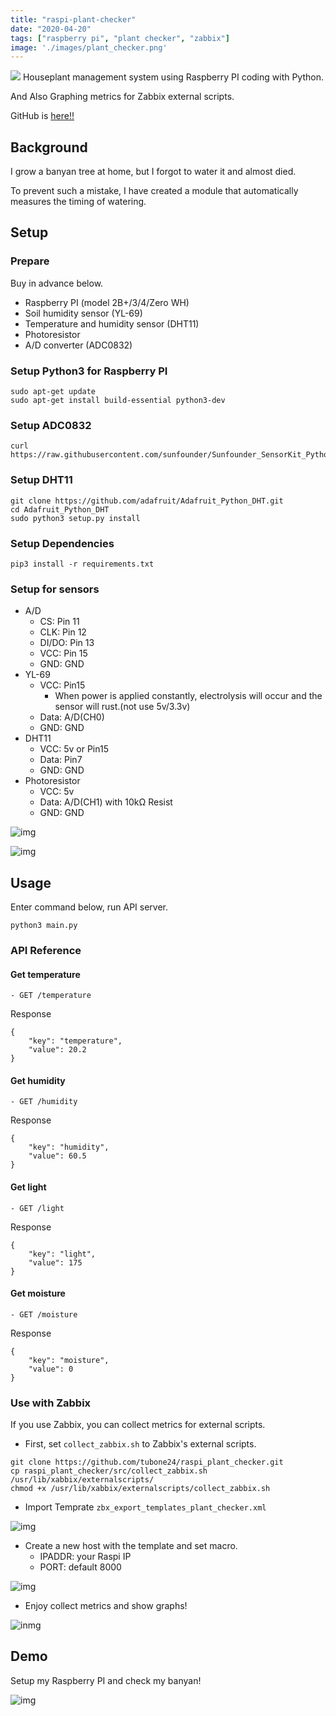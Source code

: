 ```yaml
---
title: "raspi-plant-checker"
date: "2020-04-20"
tags: ["raspberry pi", "plant checker", "zabbix"]
image: './images/plant_checker.png'
---
```


[![](https://raw.githubusercontent.com/tubone24/raspi_plant_checker/master/docs/images/plant_checker.png)](https://github.com/tubone24/raspi_plant_checker)
Houseplant management system using Raspberry PI coding with Python.

And Also Graphing metrics for Zabbix external scripts.

GitHub is [here!!](https://github.com/tubone24/raspi_plant_checker)

## Background

I grow a banyan tree at home, but I forgot to water it and almost died.

To prevent such a mistake, I have created a module that automatically measures the timing of watering.

## Setup

### Prepare

Buy in advance below.

- Raspberry PI (model 2B+/3/4/Zero WH)
- Soil humidity sensor (YL-69)
- Temperature and humidity sensor (DHT11)
- Photoresistor
- A/D converter (ADC0832)

### Setup Python3 for Raspberry PI

```
sudo apt-get update
sudo apt-get install build-essential python3-dev
```

### Setup ADC0832

```
curl https://raw.githubusercontent.com/sunfounder/Sunfounder_SensorKit_Python_code_for_RaspberryPi/master/ADC0832.py
```

### Setup DHT11

```
git clone https://github.com/adafruit/Adafruit_Python_DHT.git
cd Adafruit_Python_DHT
sudo python3 setup.py install
```

### Setup Dependencies

```
pip3 install -r requirements.txt
```

### Setup for sensors

- A/D
  - CS: Pin 11
  - CLK: Pin 12
  - DI/DO: Pin 13
  - VCC: Pin 15
  - GND: GND
- YL-69
  - VCC: Pin15
    - When power is applied constantly, electrolysis will occur and the sensor will rust.(not use 5v/3.3v)
  - Data: A/D(CH0)
  - GND: GND
- DHT11
  - VCC: 5v or Pin15
  - Data: Pin7
  - GND: GND
- Photoresistor
  - VCC: 5v
  - Data: A/D(CH1) with 10kΩ Resist
  - GND: GND


![img](https://raw.githubusercontent.com/tubone24/raspi_plant_checker/master/docs/images/breadboard.png)

![img](https://raw.githubusercontent.com/tubone24/raspi_plant_checker/master/docs/images/IMG_2075.jpg)

## Usage

Enter command below, run API server.

```
python3 main.py
```

### API Reference

#### Get temperature

```
- GET /temperature
```

Response

```
{
    "key": "temperature",
    "value": 20.2
}
```

#### Get humidity

```
- GET /humidity
```

Response

```
{
    "key": "humidity",
    "value": 60.5
}
```

#### Get light

```
- GET /light
```

Response

```
{
    "key": "light",
    "value": 175
}
```

#### Get moisture

```
- GET /moisture
```

Response

```
{
    "key": "moisture",
    "value": 0
}
```

### Use with Zabbix

If you use Zabbix, you can collect metrics for external scripts.

- First, set `collect_zabbix.sh` to Zabbix's external scripts.

```
git clone https://github.com/tubone24/raspi_plant_checker.git
cp raspi_plant_checker/src/collect_zabbix.sh /usr/lib/xabbix/externalscripts/
chmod +x /usr/lib/xabbix/externalscripts/collect_zabbix.sh
```

- Import Temprate `zbx_export_templates_plant_checker.xml`

![img](https://raw.githubusercontent.com/tubone24/raspi_plant_checker/master/docs/images/zabbix1.png)

- Create a new host with the template and set macro.
  - IPADDR: your Raspi IP
  - PORT: default 8000
  
![img](https://raw.githubusercontent.com/tubone24/raspi_plant_checker/master/docs/images/zabbix2.png)
  
- Enjoy collect metrics and show graphs!

![inmg](https://raw.githubusercontent.com/tubone24/raspi_plant_checker/master/docs/images/zabbix3.png)

## Demo

Setup my Raspberry PI and check my banyan!

![img](https://raw.githubusercontent.com/tubone24/raspi_plant_checker/master/docs/images/IMG_6307.jpg)
